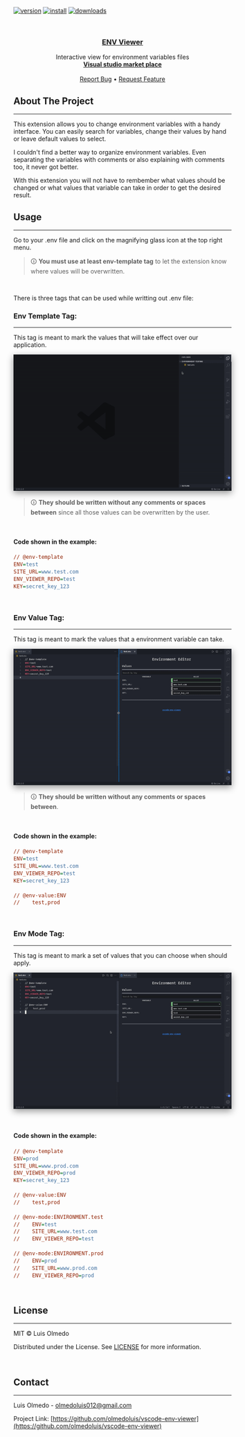 [![version]][items]
[![install]][items]
[![downloads]][items]

<!-- PROJECT LOGO -->
<br />
<p align="center">
<h3 align="center"><a href="https://github.com/olmedoluis/vscode-env-viewer">ENV Viewer</a></h3>
    <p align="center">
        Interactive view for environment variables files
        <br />
        <a href="https://marketplace.visualstudio.com/items?itemName=LuisOlmedo.env-viewer"><strong>Visual studio market place</strong></a>
        <br />
        <br />
        <a href="https://github.com/olmedoluis/vscode-env-viewer/issues">Report Bug</a>
        •
        <a href="https://github.com/olmedoluis/vscode-env-viewer/issues">Request Feature</a>
    </p>
</p>

## About The Project

---

This extension allows you to change environment variables with a handy interface. You can easily search for variables, change their values by hand or leave default values to select.

I couldn't find a better way to organize environment variables. Even separating the variables with comments or also explaining with comments too, it never got better.

With this extension you will not have to rembember what values should be changed or what values that variable can take in order to get the desired result.

## Usage

---

Go to your .env file and click on the magnifying glass icon at the top right menu.

> 🛈 **You must use at least env-template tag** to let the extension know where values will be overwritten.

&nbsp;

There is three tags that can be used while writting out .env file:

### **Env Template Tag**:

---

This tag is meant to mark the values that will take effect over our application.

<p align="center">
  <img src="media/readme/env-template.gif" style="box-shadow: 0 5px 15px #11111170"/>
</p>

> 🛈 **They should be written without any comments or spaces between** since all those values can be overwritten by the user.

&nbsp;

#### **Code shown in the example:**

```ini
// @env-template
ENV=test
SITE_URL=www.test.com
ENV_VIEWER_REPO=test
KEY=secret_key_123
```

&nbsp;

### **Env Value Tag**:

---

This tag is meant to mark the values that a environment variable can take.

<p align="center">
  <img src="media/readme/env-values.gif" style="box-shadow: 0 5px 15px #11111170"/>
</p>

> 🛈 **They should be written without any comments or spaces between**.

&nbsp;

#### **Code shown in the example:**

```ini
// @env-template
ENV=test
SITE_URL=www.test.com
ENV_VIEWER_REPO=test
KEY=secret_key_123

// @env-value:ENV
//    test,prod
```

&nbsp;

### **Env Mode Tag**:

---

This tag is meant to mark a set of values that you can choose when should apply.

<p align="center">
  <img src="media/readme/env-modes.gif" style="box-shadow: 0 5px 15px #11111170"/>
</p>

&nbsp;

#### **Code shown in the example:**

```ini
// @env-template
ENV=prod
SITE_URL=www.prod.com
ENV_VIEWER_REPO=prod
KEY=secret_key_123

// @env-value:ENV
//    test,prod

// @env-mode:ENVIRONMENT.test
//    ENV=test
//    SITE_URL=www.test.com
//    ENV_VIEWER_REPO=test

// @env-mode:ENVIRONMENT.prod
//    ENV=prod
//    SITE_URL=www.prod.com
//    ENV_VIEWER_REPO=prod
```

&nbsp;

## License

---

MIT © Luis Olmedo

Distributed under the License. See [LICENSE][license] for more information.

&nbsp;

## Contact

---

Luis Olmedo - olmedoluis012@gmail.com

Project Link: [https://github.com/olmedoluis/vscode-env-viewer](https://github.com/olmedoluis/vscode-env-viewer)

[items]: https://marketplace.visualstudio.com/items?itemName=luisolmedo.env-viewer
[downloads]: https://vsmarketplacebadge.apphb.com/downloads-short/luisolmedo.env-viewer.svg
[install]: https://vsmarketplacebadge.apphb.com/installs-short/luisolmedo.env-viewer.svg
[version]: https://vsmarketplacebadge.apphb.com/version/luisolmedo.env-viewer.svg
[license]: https://github.com/olmedoluis/vscode-env-viewer/blob/main/LICENSE
